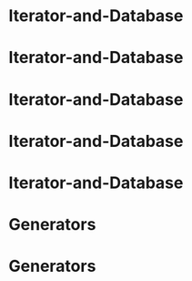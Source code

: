 # Iterator-and-Database
# Iterator-and-Database
# Iterator-and-Database
# Iterator-and-Database
# Iterator-and-Database
# Generators
# Generators
